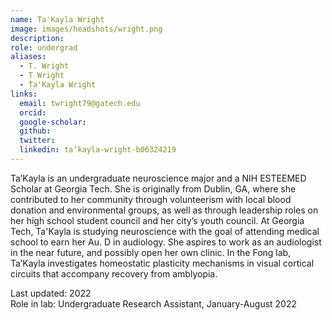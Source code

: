 ```yaml
---
name: Ta'Kayla Wright
image: images/headshots/wright.png
description: 
role: undergrad
aliases:
  - T. Wright
  - T Wright
  - Ta'Kayla Wright
links:
  email: twright79@gatech.edu
  orcid: 
  google-scholar: 
  github: 
  twitter: 
  linkedin: ta’kayla-wright-b06324219
---
```


Ta’Kayla is an undergraduate neuroscience major and a NIH ESTEEMED Scholar at Georgia Tech. She is originally from Dublin, GA, where she contributed to her community through volunteerism with local blood donation and environmental groups, as well as through leadership roles on her high school student council and her city’s youth council. At Georgia Tech, Ta'Kayla is studying neuroscience with the goal of attending medical school to earn her Au. D in audiology. She aspires to work as an audiologist in the near future, and possibly open her own clinic. In the Fong lab, Ta’Kayla investigates homeostatic plasticity mechanisms in visual cortical circuits that accompany recovery from amblyopia.

Last updated: 2022<br>
Role in lab: Undergraduate Research Assistant, January-August 2022
